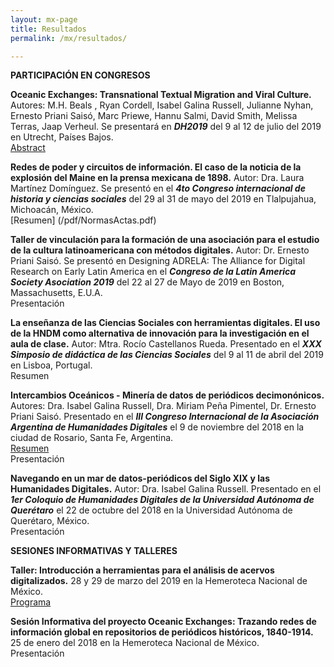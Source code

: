 ```yaml
---
layout: mx-page
title: Resultados
permalink: /mx/resultados/

---
```

**PARTICIPACIÓN EN CONGRESOS**

**Oceanic Exchanges: Transnational Textual Migration and Viral Culture.** Autores: M.H. Beals , Ryan Cordell, Isabel Galina Russell, Julianne Nyhan, Ernesto Priani Saisó, Marc Priewe, Hannu Salmi, David Smith, Melissa Terras, Jaap Verheul.  Se presentará en ***DH2019*** del 9 al 12 de julio del 2019 en Utrecht, Países Bajos.  
[Abstract](https://dh2019.adho.org/panels/)

**Redes de poder y circuitos de información. El caso de la noticia de la explosión del Maine en la prensa mexicana de 1898.** Autor: Dra. Laura Martínez Domínguez. Se presentó en el ***4to Congreso internacional de historia y ciencias sociales*** del 29 al 31 de mayo del 2019 en Tlalpujahua, Michoacán, México.  
[Resumen] (/pdf/NormasActas.pdf)

**Taller de vinculación para la formación de una asociación para el estudio de la cultura latinoamericana con métodos digitales.** Autor: Dr. Ernesto Priani Saisó. Se presentó en Designing ADRELA: The Alliance for Digital Research on Early Latin America en el ***Congreso de la Latin America Society Asociation 2019*** del 22 al 27 de Mayo de 2019 en Boston, Massachusetts, E.U.A.  
Presentación

**La enseñanza de las Ciencias Sociales con herramientas digitales. El uso de la HNDM como alternativa de innovación para la investigación en el aula de clase.** Autor: Mtra. Rocío Castellanos Rueda. Presentado en el ***XXX Simposio de didáctica de las Ciencias Sociales*** del 9 al 11 de abril del 2019 en Lisboa, Portugal.  
Resumen
 
**Intercambios Oceánicos - Minería de datos de periódicos decimonónicos.** Autores: Dra. Isabel Galina Russell, Dra. Miriam Peña Pimentel, Dr. Ernesto Priani Saisó. Presentado en el ***III Congreso Internacional de la Asociación Argentina de Humanidades Digitales*** el 9 de noviembre del 2018 en la ciudad de Rosario, Santa Fe, Argentina.  
[Resumen](https://www.aacademica.org/congreso.aahd2018/tabs/abstracts)  
Presentación
 
**Navegando en un mar de datos-periódicos del Siglo XIX y las Humanidades Digitales.** Autor: Dra. Isabel Galina Russell. Presentado en el ***1er Coloquio de Humanidades Digitales de la Universidad Autónoma de Querétaro*** el 22 de octubre del 2018 en la Universidad Autónoma de Querétaro, México.  
Presentación
  
**SESIONES INFORMATIVAS Y TALLERES**

**Taller: Introducción a herramientas para el análisis de acervos digitalizados.** 28 y 29 de marzo del 2019 en la Hemeroteca Nacional de México.  
[Programa](https://oceanicexchanges.org/mx/noticias/)

**Sesión Informativa del proyecto Oceanic Exchanges: Trazando redes de información global en repositorios  de periódicos históricos, 1840-1914.** 25 de enero del 2018 en la Hemeroteca Nacional de México.  
Presentación

